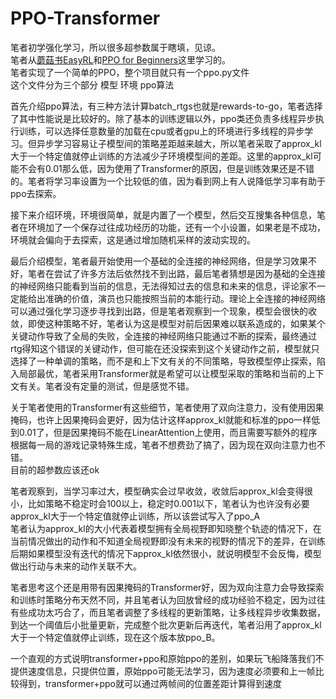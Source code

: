 # PPO-Transformer  
笔者初学强化学习，所以很多超参数属于瞎填，见谅。  
笔者从[蘑菇书EasyRL](https://github.com/datawhalechina/easy-rl)和[PPO for Beginners](https://github.com/ericyangyu/PPO-for-Beginners)这里学习的。  
笔者实现了一个简单的PPO，整个项目就只有一个ppo.py文件  
这个文件分为三个部分 模型 环境 ppo算法  
  
首先介绍ppo算法，有三种方法计算batch_rtgs也就是rewards-to-go，笔者选择了其中性能说是比较好的。除了基本的训练逻辑以外，ppo类还负责多线程异步执行训练，可以选择任意数量的加载在cpu或者gpu上的环境进行多线程的异步学习。但异步学习容易让子模型间的策略差距越来越大，所以笔者采取了approx_kl大于一个特定值就停止训练的方法减少子环境模型间的差距。这里的approx_kl可能不会有0.01那么低，因为使用了Transformer的原因，但是训练效果还是不错的。笔者将学习率设置为一个比较低的值，因为看到网上有人说降低学习率有助于ppo去探索。  
  
接下来介绍环境，环境很简单，就是内置了一个模型，然后交互搜集各种信息，笔者在环境加了一个保存过往成功经历的功能，还有一个小设置，如果老是不成功，环境就会偏向于去探索，这是通过增加随机采样的波动实现的。  
  
最后介绍模型，笔者最开始使用一个基础的全连接的神经网络，但是学习效果不好，笔者在尝试了许多方法后依然找不到出路，最后笔者猜想是因为基础的全连接的神经网络只能看到当前的信息，无法得知过去的信息和未来的信息，评论家不一定能给出准确的价值，演员也只能按照当前的本能行动。理论上全连接的神经网络可以通过强化学习逐步寻找到出路，但是笔者观察到一个现象，模型会很快的收敛，即使这种策略不好，笔者认为这是模型对前后因果难以联系造成的，如果某个关键动作导致了全局的失败，全连接的神经网络只能通过不断的探索，最终通过rtg得知这个错误的关键动作，但可能在还没探索到这个关键动作之前，模型就只选择了一种单调的策略，而不是和上下文有关的不同策略，导致模型停止探索，陷入局部最优，笔者采用Transformer就是希望可以让模型采取的策略和当前的上下文有关。笔者没有定量的测试，但是感觉不错。  
  
关于笔者使用的Transformer有这些细节，笔者使用了双向注意力，没有使用因果掩码，也许上因果掩码会更好，因为估计这样approx_kl就能和标准的ppo一样低到0.01了，但是因果掩码不能在LinearAttention上使用，而且需要写额外的程序根据每一局的游戏记录特殊生成，笔者不想费劲了搞了，因为现在双向注意力也不错。  
目前的超参数应该还ok  

  
笔者观察到，当学习率过大，模型确实会过早收敛，收敛后approx_kl会变得很小，比如策略不稳定时会100以上，稳定时0.001以下，笔者认为也许没有必要approx_kl大于一个特定值就停止训练，所以该尝试写入了ppo_A  
笔者认为approx_kl的大小代表着模型拥有全局视野即知晓整个轨迹的情况下，在当前情况做出的动作和不知道全局视野即没有未来的视野的情况下的差异，在训练后期如果模型没有迭代的情况下approx_kl依然很小，就说明模型不会反悔，模型做出行动与未来的动作关联不大。

笔者思考这个还是用带有因果掩码的Transformer好，因为双向注意力会导致探索和训练时策略分布天然不同，并且笔者认为回放曾经的成功经验不稳定，因为过往有些成功太巧合了，而且笔者调整了多线程的更新策略，让多线程异步收集数据，到达一个阈值后小批量更新，完成整个批次更新后再迭代，笔者沿用了approx_kl大于一个特定值就停止训练，现在这个版本放ppo_B。  
  
一个直观的方式说明transformer+ppo和原始ppo的差别，如果玩飞船降落我们不提供速度信息，只提供位置，原始ppo可能无法学习，因为速度必须要和上一帧比较得到，transformer+ppo就可以通过两帧间的位置差距计算得到速度
